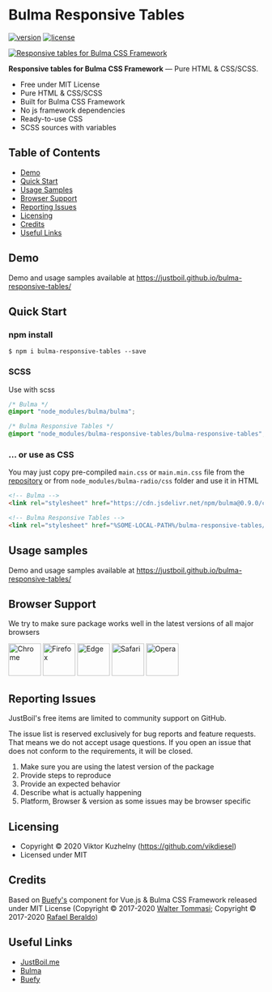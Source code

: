 # Bulma Responsive Tables

[![version](https://img.shields.io/npm/v/bulma-responsive-tables.svg)](https://www.npmjs.com/package/bulma-responsive-tables)  [![license](https://img.shields.io/badge/license-MIT-blue.svg)](https://justboil.github.io/bulma-responsive-tables/)

[![Responsive tables for Bulma CSS Framework](https://justboil.me/images/bulma-responsive-tables/repository-preview-hi-res.png?v=1.1)](https://justboil.github.io/bulma-responsive-tables/)

**Responsive tables for Bulma CSS Framework** &mdash; Pure HTML & CSS/SCSS.

* Free under MIT License
* Pure HTML & CSS/SCSS
* Built for Bulma CSS Framework
* No js framework dependencies
* Ready-to-use CSS
* SCSS sources with variables

## Table of Contents

* [Demo](#demo)
* [Quick Start](#quick-start)
* [Usage Samples](#usage-samples)
* [Browser Support](#browser-support)
* [Reporting Issues](#reporting-issues)
* [Licensing](#licensing)
* [Credits](#credits)
* [Useful Links](#useful-links)

## Demo

Demo and usage samples available at https://justboil.github.io/bulma-responsive-tables/

## Quick Start

### npm install

```shell script
$ npm i bulma-responsive-tables --save
``` 

### SCSS

Use with scss

```scss
/* Bulma */
@import "node_modules/bulma/bulma";

/* Bulma Responsive Tables */
@import "node_modules/bulma-responsive-tables/bulma-responsive-tables";
```

### ... or use as CSS

You may just copy pre-compiled `main.css` or `main.min.css` file from the [repository](https://github.com/justboil/bulma-radio/tree/master/css) or from `node_modules/bulma-radio/css` folder and use it in HTML

```html
<!-- Bulma -->
<link rel="stylesheet" href="https://cdn.jsdelivr.net/npm/bulma@0.9.0/css/bulma.min.css">

<!-- Bulma Responsive Tables -->
<link rel="stylesheet" href="%SOME-LOCAL-PATH%/bulma-responsive-tables/css/main.min.css">
```

## Usage samples

Demo and usage samples available at https://justboil.github.io/bulma-responsive-tables/

## Browser Support

We try to make sure package works well in the latest versions of all major browsers

<img src="https://justboil.me/images/browsers-svg/chrome.svg" width="64" height="64" alt="Chrome"> <img src="https://justboil.me/images/browsers-svg/firefox.svg" width="64" height="64" alt="Firefox"> <img src="https://justboil.me/images/browsers-svg/edge.svg" width="64" height="64" alt="Edge"> <img src="https://justboil.me/images/browsers-svg/safari.svg" width="64" height="64" alt="Safari"> <img src="https://justboil.me/images/browsers-svg/opera.svg" width="64" height="64" alt="Opera">

## Reporting Issues

JustBoil's free items are limited to community support on GitHub.

The issue list is reserved exclusively for bug reports and feature requests. That means we do not accept usage questions. If you open an issue that does not conform to the requirements, it will be closed.

1. Make sure you are using the latest version of the package
2. Provide steps to reproduce
3. Provide an expected behavior
4. Describe what is actually happening 
5. Platform, Browser & version as some issues may be browser specific

## Licensing

* Copyright &copy; 2020 Viktor Kuzhelny (https://github.com/vikdiesel)
* Licensed under MIT

## Credits

Based on [Buefy's](https://github.com/buefy/buefy) component for Vue.js & Bulma CSS Framework released under MIT License (Copyright &copy; 2017-2020 [Walter Tommasi](https://github.com/jtommy); Copyright &copy; 2017-2020 [Rafael Beraldo](https://github.com/rafaelpimpa))

## Useful Links

- [JustBoil.me](https://justboil.me)
- [Bulma](https://bulma.io)
- [Buefy](https://buefy.org)

